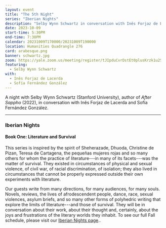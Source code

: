 ```yaml
---
layout: event
title: "The 5th Night"
series: "Iberian Nights"
description: "Selby Wynn Schwartz in conversation with Inês Forjaz de Lacerda and Sofía Fernández González"
date: 2023-10-09
start-time: 5:30PM
end-time: 7:30PM
calendar: 20231009T170000/20231009T190000
location: Humanities Quadrangle 276
card: arabesque.png
banner: schwartz.jpg
zoom: https://yale.zoom.us/meeting/register/tJIpduCvrDstEt0plusKrzk1u2SfiTr_9HBH
featuring:
  - Selby Wynn Schwartz
with:
  - Inês Forjaz de Lacerda
  - Sofía Fernández González
---
```


A night with Selby Wynn Schwartz (Stanford University), author of _After Sappho_ (2022), in conversation with Inês Forjaz de Lacerda and Sofía Fernández González.

---

### Iberian Nights

#### Book One: Literature and Survival

This series is inspired by the spirit of Sheherazade, Dhuoda, Christine de Pizan, Teresa de Cartagena, the pequeñas mujeres rojas and so many others for whom the practice of literature---in many of its facets---was the matter of survival. They existed in circumstances of physical and sexual violence, of civil war, of racial discrimination, of isolation; they also lived in circumstances that cannot be properly expressed outside their own experiments with literature.

Our guests write from many directions, for many audiences, for many souls. Novels, reviews, the lives of afrodescendent people, dance, race, sexual violences, asylum briefs, and so many other forms of polyhedric writing that explore the limits of literature---and those of survival. They will be in conversation about their work, about their thought and, certainly, about the joys and frustrations of the literary worlds they inhabit. To see our full Fall schedule, please visit our [Iberian Nights page](https://creativeforum.yale.edu/special/iberian-nights.html)..
